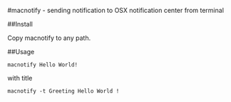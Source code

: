 #macnotify - sending notification to OSX notification center from terminal

##Install

Copy macnotify to any path.

##Usage

	macnotify Hello World!

with title

	macnotify -t Greeting Hello World !

